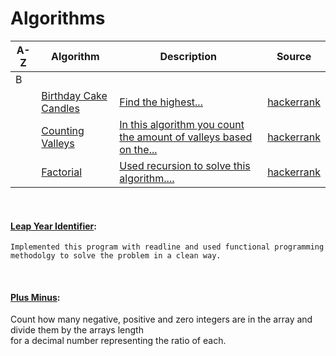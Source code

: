 <!-- #### [Apples & Oranges](#): -->
<!-- #### [Compare Triplets](#): -->
<!-- #### [Diagonal Difference](#): -->

# Algorithms

| A-Z | Algorithm                                                                                                      | Description                                                                                                                                         | Source                                                                            |
| --- | -------------------------------------------------------------------------------------------------------------- | --------------------------------------------------------------------------------------------------------------------------------------------------- | --------------------------------------------------------------------------------- |
| B   |                                                                                                                |                                                                                                                                                     |                                                                                   |
| &nbsp;   | [Birthday Cake Candles](https://github.com/DariusRain/algorithm-practice/blob/master/birthday-cake-candles.js) | [Find the highest...](https://github.com/DariusRain/algorithm-practice/pull/14)                                                                     | [hackerrank](https://www.hackerrank.com/challenges/birthday-cake-candles/problem) |
| &nbsp;   | [Counting Valleys](https://github.com/DariusRain/algorithm-practice/blob/master/counting-valleys.js)           | [In this algorithm you count the amount of valleys based on the...](https://github.com/DariusRain/algorithm-practice/pull/4#issuecomment-653253421) | [hackerrank](https://www.hackerrank.com/challenges/counting-valleys/problem)      |
| &nbsp;   | [Factorial](https://github.com/DariusRain/algorithm-practice/blob/master/counting-valleys.js)                  | [Used recursion to solve this algorithm....](https://github.com/DariusRain/algorithm-practice/pull/4#issuecomment-653253421)                        | [hackerrank](https://www.hackerrank.com/challenges/counting-valleys/problem)      |

&nbsp;

#### [Leap Year Identifier](#):

    Implemented this program with readline and used functional programming methodolgy to solve the problem in a clean way.

<!-- #### [Merge Sort](#): -->

&nbsp;

#### [Plus Minus](https://github.com/DariusRain/algorithm-practice/blob/master/plus-minus.js):

Count how many negative, positive and zero integers are in the array and divide them by the arrays length <br/> for a decimal number representing the ratio of each.

<!-- #### [Simple Array Sum](#): -->

<!-- #### [Very Big Sum](#): -->
